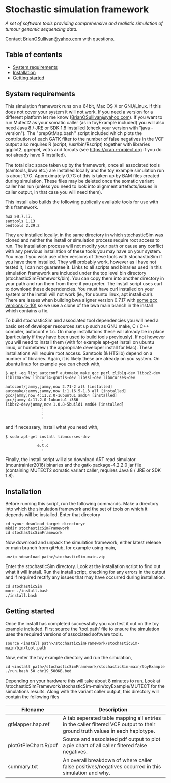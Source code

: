 # Stochastic simulation framework<!-- omit in toc -->

*A set of software tools providing comprehensive and realistic simulation of tumour genomic sequencing data.*

Contact BrianOSullivan@yahoo.com with questions.

## Table of contents<!-- omit in toc -->
- [System requirements](#system-requirements)
- [Installation](#installation)
- [Getting started](#getting-started)

## System requirements

This simulation framework runs on a 64bit, Mac OS X or GNU/Linux. If this does not cover your system it will not work. If you need a version for a different platform let me know (BrianOSullivan@yahoo.com). If you want to run Mutect2 as your somatic caller (as in toyExample included) you will also need Java 8 / JRE or SDK 1.8 installed (check your version with "java -version"). The "prepGtMap.bash'' script included which plots the contribution of each GATK filter to the number of false negatives in the VCF output also requires R (script, /usr/bin/Rscript) together with libraries ggplot2, ggrepel, vctrs and forcats (see https://cran.r-project.org if you do not already have R installed).

The total disc space taken up by the framework, once all associated tools (samtools, bwa etc.) are installed locally and the toy example simulation run is about 1.7G. Approximately 0.7G of this is taken up by BAM files created during simulation. These files may be deleted once the somatic variant caller has run (unless you need to look into alignment artefacts/issues in caller output, in that case you will need them).

This install also builds the following publically available tools for use with this framework.

    bwa >0.7.17.
    samtools 1.13
    bedtools 2.29.2

They are installed locally, in the same directory in which stochasticSim was cloned and neither the install or simulation process require root access to run. The installation process will not modify your path or cause any conflict with any previous installation of these tools you may have on your system. You may if you wish use other versions of these tools with stochasticSim if you have them installed. They will probably work, however as I have not tested it, I can not guarantee it. Links to all scripts and binaries used in this simulation framework are included under the top level bin directory (stochasticSimFramework/bin). You can copy them into another directory in your path and run them from there if you prefer. The install script uses curl to download these dependencies. You must have curl installed on your system or the install will not work (ie., for ubuntu linux, apt install curl). There are issues when building bwa aligner version 0.7.17 with [some gcc versions (> 10)](https://github.com/lh3/bwa/pull/385) so we use a clone of the bwa main branch in the install which contains a fix.

To build stochasticSim and associated tool dependencies you will need a basic set of developer resources set up such as GNU make, C / C++ compiler, autoconf e.t.c. On many installations these will already be in place (particularly if they have been used to build tools previously). If not however you will need to install them (with for example apt-get install on ubuntu linux, or homebrew / the appropriate developer install for Mac). These installations will require root access. Samtools (& HTSlib) depend on a number of libraries. Again, it is likely these are already on you system. On ubuntu linux for example you can check with,

```
$ apt -qq list autoconf automake make gcc perl zlib1g-dev libbz2-dev liblzma-dev libcurl4-gnutls-dev libssl-dev libncurses-dev

autoconf/jammy,jammy,now 2.71-2 all [installed]
automake/jammy,jammy,now 1:1.16.5-1.3 all [installed]
gcc/jammy,now 4:11.2.0-1ubuntu1 amd64 [installed]
gcc/jammy 4:11.2.0-1ubuntu1 i386
libbz2-dev/jammy,now 1.0.8-5build1 amd64 [installed]
                :
                :
                :
```
and if necessary, install what you need with,
```
$ sudo apt-get install libncurses-dev
                :
              e.t.c
                :
```
Finally, the install script will also download ART read simulator (mountrainier2016) binaries and the gatk-package-4.2.2.0 jar file (containing MUTECT2 somatic variant caller, requires Java 8 / JRE or SDK 1.8).



## Installation

Before running this script, run the following commands.
Make a directory into which the simulation framework and the set of tools on which it depends will be installed. Enter that directory
```
cd <your download target directory>
mkdir stochasticSimFramework
cd stochasticSimFramework
```

Now download and unpack the simulation framework, either latest release or main branch from gitHub, for example using main,
```
unzip <download path>/stochasticSim-main.zip
```

Enter the stochasticSim directory. Look at the installation script to find out what it will install.
Run the install script, checking for any errors in the output and if required rectify any issues that may have occurred during installation.
```
cd stochasticSim
more ./install.bash
./install.bash
```

## Getting started
Once the install has completed successfully you can test it out on the toy example included.
First source the 'tool.path' file to ensure the simulation uses
the required versions of associated software tools.
```
source <install path>/stochasticSimFramework/stochasticSim-main/bin/tool.path
```
Now, enter the toy example directory and run the simulation,
```
cd <install path>/stochasticSimFramework/stochasticSim-main/toyExample
./run.bash 50 chr19_500KB.bed
```
Depending on your hardware this will take about 8 minutes to run.
Look at <install path>/stochasticSimFramework/stochasticSim-main/toyExample/MUTECT for the simulations results.
Along with the variant caller output, this directory will contain the following files

| Filename | Description |
| --- | --- |
| gtMapper.hap.ref | A tab seperated table mapping all entries in the caller filtered VCF output to their ground truth values in each haplotype. |
| plotGtPieChart.R/pdf | Source and associated pdf output to plot a pie chart of all caller filtered false negatives. |
| summary.txt | An overall breakdown of where caller false positives/negatives occurred in this simulation and why. |

